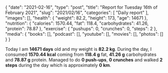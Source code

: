 {
    "date": "2021-02-16",
    "type": "post",
    "title": "Report for Tuesday 16th of February 2021",
    "slug": "2021\/02\/16",
    "categories": [
        "Daily report"
    ],
    "images": [],
    "health": {
        "weight": 82.2,
        "height": 173,
        "age": 14671
    },
    "nutrition": {
        "calories": 1570.44,
        "fat": 118.4,
        "carbohydrates": 41.26,
        "protein": 78.87
    },
    "exercise": {
        "pushups": 0,
        "crunches": 0,
        "steps": 2
    },
    "media": {
        "books": [],
        "podcast": [],
        "youtube": [],
        "movies": [],
        "photos": []
    }
}

Today I am <strong>14671 days</strong> old and my weight is <strong>82.2 kg</strong>. During the day, I consumed <strong>1570.44 kcal</strong> coming from <strong>118.4 g</strong> fat, <strong>41.26 g</strong> carbohydrates and <strong>78.87 g</strong> protein. Managed to do <strong>0 push-ups</strong>, <strong>0 crunches</strong> and walked <strong>2 steps</strong> during the day which is approximately <strong>0 km</strong>.